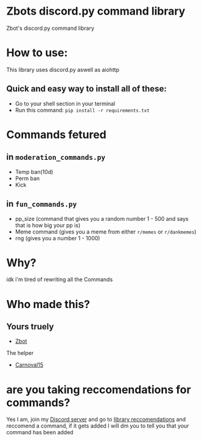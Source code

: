 # Zbots discord.py command library
Zbot's discord.py command library

# How to use:
This library uses discord.py aswell as aiohttp

Quick and easy way to install all of these:
-
- Go to your shell section in your terminal
- Run this command: `pip install -r requirements.txt`

# Commands fetured
in `moderation_commands.py`
-
- Temp ban(10d)
- Perm ban
- Kick

in `fun_commands.py`
-
- pp_size (command that gives you a random number 1 - 500 and says that is how big your pp is)
- Meme command (gives you a meme from either `r/memes` or `r/dankmemes`)
- rng (gives you a number 1 - 1000)

# Why?
idk i'm tired of rewriting all the Commands
 
# Who made this?

Yours truely
-
- [Zbot](https://github.com/ZbotDyn0)

The helper
- [Carnoval15](https://github.com/Carnoval15)

# are you taking reccomendations for commands?
Yes I am, join my [Discord server](https://discord.gg/JeTmq9B63J) and go to [library reccomendations](https://discord.com/channels/816430534757580830/854420815079800832) and reccomend a command,
if it gets added I will dm you to tell you that your command has been added
